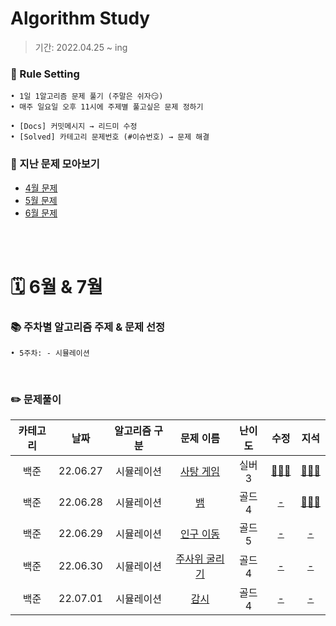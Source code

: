 # Algorithm Study
> 기간: 2022.04.25 ~ ing  

### 📌 Rule Setting
    • 1일 1알고리즘 문제 풀기 (주말은 쉬자😏)  
    • 매주 일요일 오후 11시에 주제별 풀고싶은 문제 정하기

```
• [Docs] 커밋메시지 → 리드미 수정
• [Solved] 카테고리 문제번호 (#이슈번호) → 문제 해결 
```

### 👀 지난 문제 모아보기
- [4월 문제](모아보기/4월문제.md)
- [5월 문제](모아보기/5월문제.md)
- [6월 문제](모아보기/6월문제.md)

</br></br>

# 🗓 6월 & 7월
### 📚 주차별 알고리즘 주제 & 문제 선정
    • 5주차: - 시뮬레이션
</br>

### ✏️ 문제풀이
| 카테고리 | 날짜 | 알고리즘 구분 | 문제 이름 | 난이도 | 수정 | 지석 |  
| :----------: | :----------: | :----------: | :----------: | :----------: | :----------: | :----------: | 
| 백준 | 22.06.27 | 시뮬레이션 | [사탕 게임](https://www.acmicpc.net/problem/3085) | 실버 3 | [🙆🏻‍♀️](수정/Simulation/BOJ3085.md) | [🙆🏻‍♂️](지석/Simulation/BOJ3085.md) |
| 백준 | 22.06.28 | 시뮬레이션 | [뱀](https://www.acmicpc.net/problem/3190) | 골드 4 | [-]() | [🙆🏻‍♂️](지석/Simulation/BOJ3190.md) |
| 백준 | 22.06.29 | 시뮬레이션 | [인구 이동](https://www.acmicpc.net/problem/16234) | 골드 5 | [-]() | [-]() |
| 백준 | 22.06.30 | 시뮬레이션 | [주사위 굴리기](https://www.acmicpc.net/problem/14499) | 골드 4 | [-]() | [-]() |
| 백준 | 22.07.01 | 시뮬레이션 | [감시](https://www.acmicpc.net/problem/15683) | 골드 4 | [-]() | [-]() |